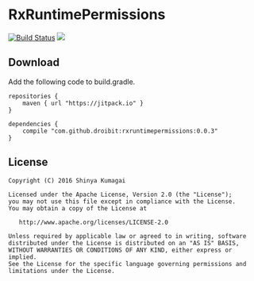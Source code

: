# RxRuntimePermissions
[![Build Status](https://travis-ci.org/droibit/rxruntimepermissions.svg?branch=develop)](https://travis-ci.org/droibit/rxruntimepermissions) [![](https://jitpack.io/v/droibit/rxruntimepermissions.svg)](https://jitpack.io/#droibit/RxRuntimePermissions)

## Download

Add the following code to build.gradle.

```
repositories {
    maven { url "https://jitpack.io" }
}

dependencies {
    compile "com.github.droibit:rxruntimepermissions:0.0.3"
}
```

## License

    Copyright (C) 2016 Shinya Kumagai

    Licensed under the Apache License, Version 2.0 (the "License");
    you may not use this file except in compliance with the License.
    You may obtain a copy of the License at

       http://www.apache.org/licenses/LICENSE-2.0

    Unless required by applicable law or agreed to in writing, software
    distributed under the License is distributed on an "AS IS" BASIS,
    WITHOUT WARRANTIES OR CONDITIONS OF ANY KIND, either express or implied.
    See the License for the specific language governing permissions and
    limitations under the License.
